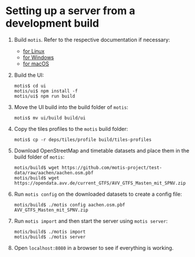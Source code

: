 # Setting up a server from a development build

1. Build `motis`. Refer to the respective documentation if necessary:
   - [for Linux](linux-dev-setup.md)
   - [for Windows](windows-dev-setup.md)
   - [for macOS](macos-dev-setup.md)


2. Build the UI:
    ```shell
    motis$ cd ui
    motis/ui$ npm install -f
    motis/ui$ npm run build
    ```
   
3. Move the UI build into the build folder of `motis`:
    ```shell
    motis$ mv ui/build build/ui
    ```
   
4. Copy the tiles profiles to the `motis` build folder:
    ```shell
    motis$ cp -r deps/tiles/profile build/tiles-profiles
    ```
   
5. Download OpenStreetMap and timetable datasets and place them in the build folder of `motis`:
    ```shell
    motis/build$ wget https://github.com/motis-project/test-data/raw/aachen/aachen.osm.pbf
    motis/build$ wget https://opendata.avv.de/current_GTFS/AVV_GTFS_Masten_mit_SPNV.zip
    ```
   
6. Run `motis config` on the downloaded datasets to create a config file:
    ```shell
    motis/build$ ./motis config aachen.osm.pbf AVV_GTFS_Masten_mit_SPNV.zip
    ```

7. Run `motis import` and then start the server using `motis server`:
    ```shell
    motis/build$ ./motis import
    motis/build$ ./motis server
    ```

8. Open `localhost:8080` in a browser to see if everything is working.